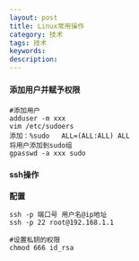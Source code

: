 ```yaml
---
layout: post
title: Linux常用操作
category: 技术
tags: 技术
keywords:
description:
---
```



#### 添加用户并赋予权限

    #添加用户
    adduser -m xxx
    vim /etc/sudoers
    添加：%sudo   ALL=(ALL:ALL) ALL
    将用户添加到sudo组
    gpasswd -a xxx sudo

#### ssh操作

**配置**


    ssh -p 端口号 用户名@ip地址
    ssh -p 22 root@192.168.1.1

    #设置私钥的权限
    chmod 666 id_rsa